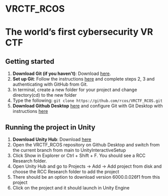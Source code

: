 # VRCTF_RCOS

# The world’s first cybersecurity VR CTF

## Getting started
1. **Download Git (if you haven't)**: Download [here](https://git-scm.com/downloads). 
2. **Set up Git**: Follow the instructions [here](https://docs.github.com/en/get-started/getting-started-with-git/set-up-git) and complete steps 2, 3 and authenticating with GitHub from Git.
3. In terminal, create a new folder for your project and change directory(cd) to the new folder
4. Type the following: `git clone https://github.com/rcos/VRCTF_RCOS.git`
5. **Download Github Desktop** [here](https://desktop.github.com/download/) and configure Git with Git Desktop with instructions [here](https://docs.github.com/en/desktop/configuring-and-customizing-github-desktop/configuring-git-for-github-desktop)

## Running the project in Unity
1. **Download Unity Hub**: Download [here](https://unity.com/download)
2. Open the VRCTF_RCOS repository on Github Desktop and switch from the current branch from main to UnityInteractiveSetup
3. Click Show in Explorer or Ctrl + Shift + F. You should see a RCC Research folder.
4. Open Unity Hub and go to Projects -> Add -> Add project from disk and choose the RCC Research folder to add the project
5. There should be an option to download version 6000.0.026f1 from this project
6. Click on the project and it should launch in Unity Engine
